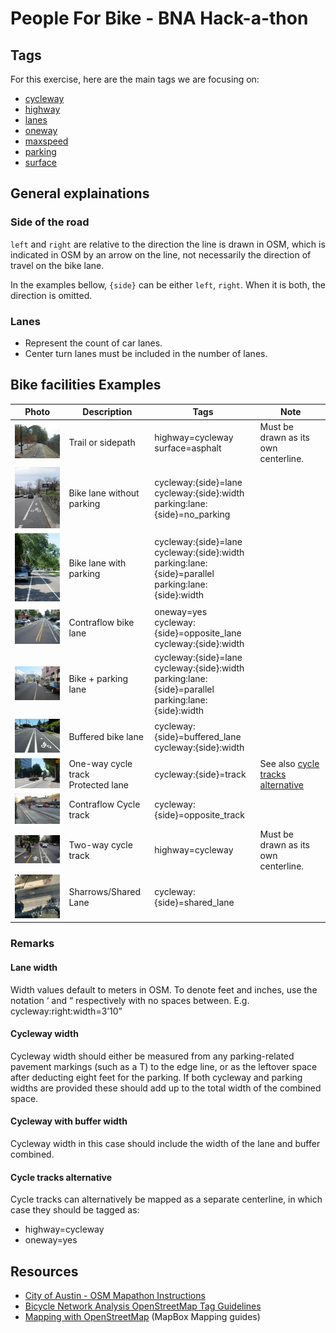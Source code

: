 # People For Bike - BNA Hack-a-thon

## Tags

For this exercise, here are the main tags we are focusing on:

* [cycleway](https://wiki.openstreetmap.org/wiki/Key:cycleway)
* [highway](https://wiki.openstreetmap.org/wiki/Key:highway)
* [lanes](https://wiki.openstreetmap.org/wiki/Key:lanes)
* [oneway](https://wiki.openstreetmap.org/wiki/Key:oneway)
* [maxspeed](https://wiki.openstreetmap.org/wiki/Key:maxspeed)
* [parking](https://wiki.openstreetmap.org/wiki/Key:parking:lane)
* [surface](https://wiki.openstreetmap.org/wiki/Key:surface)

## General explainations

### Side of the road

`left` and `right` are relative to the direction the line is drawn in OSM, which is indicated in OSM by an arrow on the
line, not necessarily the direction of travel on the bike lane.

In the examples bellow, `{side}` can be either `left`, `right`. When it is both, the direction is  omitted.

### Lanes

* Represent the count of car lanes.
* Center turn lanes must be included in the number of lanes.

## Bike facilities Examples

|Photo|Description|Tags|Note|
|---|---|---|---|
|![Trail or sidepath](images/trail-or-sidepath.png)|Trail or sidepath| highway=cycleway<br/>surface=asphalt|Must be drawn as its own centerline.|
|![Bike lane without parking](images/bike-lane-no-parking.png)|Bike lane without parking|cycleway:{side}=lane<br/>cycleway:{side}:width<br/>parking:lane:{side}=no_parking<br/>||
|![Bike lane with parking](images/bike-lane-with-parking.png)|Bike lane with parking|cycleway:{side}=lane<br/>cycleway:{side}:width<br/>parking:lane:{side}=parallel<br/>parking:lane:{side}:width||
|![Contraflow bike lane](images/contraflow-bike-lane.png)|Contraflow bike lane|oneway=yes<br/>cycleway:{side}=opposite_lane<br/>cycleway:{side}:width|
|![Bike + parking lane](images/bike+parking-lane.png)|Bike + parking lane|cycleway:{side}=lane<br/>cycleway:{side}:width<br/>parking:lane:{side}=parallel<br/>parking:lane:{side}:width|
|![Buffered bike lane](images/buffered-bike-lane.png)|Buffered bike lane|cycleway:{side}=buffered_lane<br/>cycleway:{side}:width||
|![One-way cycle track protected lane](images/one-way-cycle-track.png)|One-way cycle track<br/>Protected lane|cycleway:{side}=track|See also [cycle tracks alternative](#cycle-tracks-alternative)|
|![Contraflow Cycle track](images/contraflow-cycle-track.png)|Contraflow Cycle track|cycleway:{side}=opposite_track|
|![Two-way cycle track](images/two-way-cycle-track.png)|Two-way cycle track|highway=cycleway|Must be drawn as its own centerline.|
|![Sharows](images/sharrows.png)|Sharrows/Shared Lane|cycleway:{side}=shared_lane||

### Remarks

#### Lane width

Width values default to meters in OSM. To denote feet and inches, use the notation ‘ and “ respectively with no spaces
between. E.g. cycleway:right:width=3’10”

#### Cycleway width

Cycleway width should either be measured from any parking-related pavement markings (such as a T) to the edge line, or
as the leftover space after deducting eight feet for the parking. If both cycleway and parking widths are provided these
 should add up to the total width of the combined space.

#### Cycleway with buffer width

Cycleway width in this case should include the width of the lane and buffer combined.

#### Cycle tracks alternative

Cycle tracks can alternatively be mapped as a separate centerline, in which case they should be tagged as:

* highway=cycleway
* oneway=yes

## Resources

* [City of Austin - OSM Mapathon Instructions](https://github.com/cityofaustin/atd-geospatial/wiki/OSM-Mapathon-Instructions)
* [Bicycle Network Analysis OpenStreetMap Tag Guidelines](https://docs.google.com/document/d/1isc9M9_c-QL4Oy8_MxAyogZ6ocs1F6PeEn_Y1p0WZp8/edit#heading=h.zfgapbgr6a6l)
* [Mapping with OpenStreetMap](https://labs.mapbox.com/mapping/) (MapBox Mapping guides)
